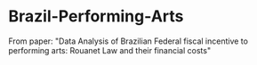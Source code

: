 # Brazil-Performing-Arts
From paper: "Data Analysis of Brazilian Federal fiscal incentive to performing arts: Rouanet Law and their financial costs"
